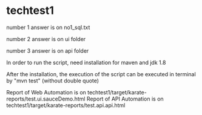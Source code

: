 # techtest1
number 1 answer is on no1_sql.txt

number 2 answer is on ui folder

number 3 answer is on api folder

In order to run the script, need installation for maven and jdk 1.8

After the installation, the execution of the script can be executed in terminal by "mvn test" (without double quote)

Report of Web Automation is on techtest1/target/karate-reports/test.ui.sauceDemo.html
Report of API Automation is on techtest1/target/karate-reports/test.api.api.html
